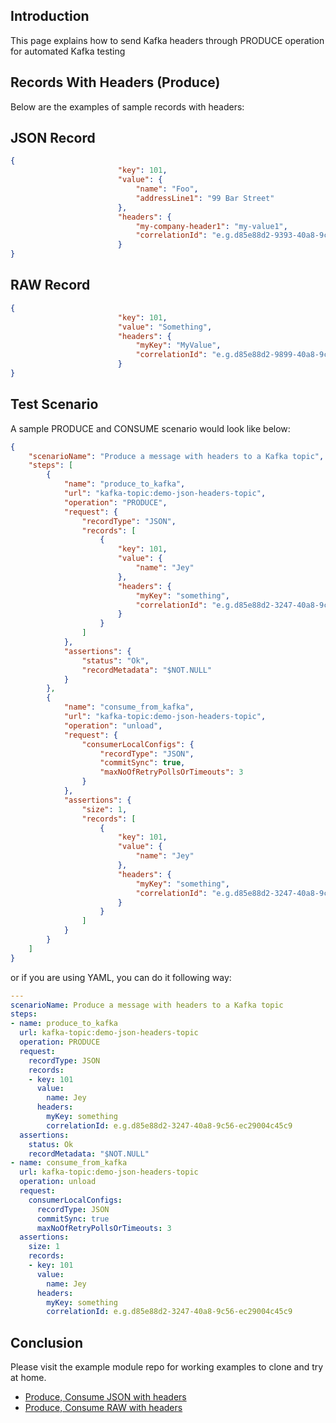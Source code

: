 ## Introduction
This page explains how to send Kafka headers through PRODUCE operation for automated Kafka testing

## Records With Headers (Produce)
Below are the examples of sample records with headers:

## JSON Record
```JSON
{
                        "key": 101,
                        "value": {
                            "name": "Foo",
                            "addressLine1": "99 Bar Street"
                        },
                        "headers": {
                            "my-company-header1": "my-value1",
                            "correlationId": "e.g.d85e88d2-9393-40a8-9c56-ec29004c45c9"
                        }
}
```

## RAW Record

```JSON
{
                        "key": 101,
                        "value": "Something",
                        "headers": {
                            "myKey": "MyValue",
                            "correlationId": "e.g.d85e88d2-9899-40a8-9c56-ec29004c45c9"
                        }
}
```

## Test Scenario
A sample PRODUCE and CONSUME scenario would look like below:
```JSON
{
    "scenarioName": "Produce a message with headers to a Kafka topic",
    "steps": [
        {
            "name": "produce_to_kafka",
            "url": "kafka-topic:demo-json-headers-topic",
            "operation": "PRODUCE",
            "request": {
                "recordType": "JSON",
                "records": [
                    {
                        "key": 101,
                        "value": {
                            "name": "Jey"
                        },
                        "headers": {
                            "myKey": "something",
                            "correlationId": "e.g.d85e88d2-3247-40a8-9c56-ec29004c45c9"
                        }
                    }
                ]
            },
            "assertions": {
                "status": "Ok",
                "recordMetadata": "$NOT.NULL"
            }
        },
        {
            "name": "consume_from_kafka",
            "url": "kafka-topic:demo-json-headers-topic",
            "operation": "unload",
            "request": {
                "consumerLocalConfigs": {
                    "recordType": "JSON",
                    "commitSync": true,
                    "maxNoOfRetryPollsOrTimeouts": 3
                }
            },
            "assertions": {
                "size": 1,
                "records": [
                    {
                        "key": 101,
                        "value": {
                            "name": "Jey"
                        },
                        "headers": {
                            "myKey": "something",
                            "correlationId": "e.g.d85e88d2-3247-40a8-9c56-ec29004c45c9"
                        }
                    }
                ]
            }
        }
    ]
}

```

or if you are using YAML, you can do it following way:
```YAML
---
scenarioName: Produce a message with headers to a Kafka topic
steps:
- name: produce_to_kafka
  url: kafka-topic:demo-json-headers-topic
  operation: PRODUCE
  request:
    recordType: JSON
    records:
    - key: 101
      value:
        name: Jey
      headers:
        myKey: something
        correlationId: e.g.d85e88d2-3247-40a8-9c56-ec29004c45c9
  assertions:
    status: Ok
    recordMetadata: "$NOT.NULL"
- name: consume_from_kafka
  url: kafka-topic:demo-json-headers-topic
  operation: unload
  request:
    consumerLocalConfigs:
      recordType: JSON
      commitSync: true
      maxNoOfRetryPollsOrTimeouts: 3
  assertions:
    size: 1
    records:
    - key: 101
      value:
        name: Jey
      headers:
        myKey: something
        correlationId: e.g.d85e88d2-3247-40a8-9c56-ec29004c45c9

```

## Conclusion
Please visit the example module repo for working examples to clone and try at home.
+ [Produce, Consume JSON with headers](https://github.com/authorjapps/zerocode/blob/master/kafka-testing/src/test/java/org/jsmart/zerocode/integration/tests/kafka/produce/KafkaProduceWithHeadersTest.java)
+ [Produce, Consume RAW with headers](https://github.com/authorjapps/zerocode/blob/master/kafka-testing/src/test/java/org/jsmart/zerocode/integration/tests/kafka/produce/KafkaProduceRawWithHeadersTest.java)

